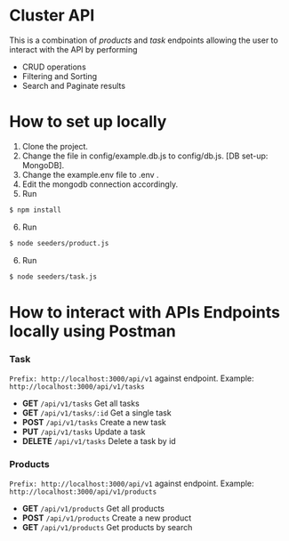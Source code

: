 # Cluster API

This is a combination of *products* and *task* endpoints allowing the user to interact with the API by performing
- CRUD operations
- Filtering and Sorting
- Search and Paginate results

#  How to set up locally

1. Clone the project.
2. Change the file in config/example.db.js to config/db.js. [DB set-up: MongoDB].
3. Change the example.env file to .env .
4. Edit the mongodb connection accordingly.
5. Run 
```sh
$ npm install 
```
6. Run 
```sh
$ node seeders/product.js
```
6. Run 
```sh
$ node seeders/task.js
```

# How to interact with APIs Endpoints locally using Postman
### Task
`Prefix: http://localhost:3000/api/v1` against endpoint. Example: `http://localhost:3000/api/v1/tasks`

* **GET** `/api/v1/tasks` Get all tasks
* **GET** `/api/v1/tasks/:id` Get a single task
* **POST** `/api/v1/tasks` Create a new task
* **PUT** `/api/v1/tasks` Update a task  
* **DELETE** `/api/v1/tasks` Delete a task by id


### Products
`Prefix: http://localhost:3000/api/v1` against endpoint. Example: `http://localhost:3000/api/v1/products`

* **GET** `/api/v1/products` Get all products
* **POST** `/api/v1/products` Create a new product
* **GET** `/api/v1/products` Get products by search